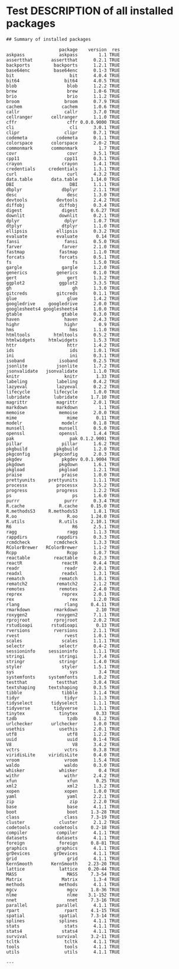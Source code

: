 # Test DESCRIPTION of all installed packages

    
    
    ## Summary of installed packages 
    
                        package    version  res
    askpass             askpass        1.1 TRUE
    assertthat       assertthat      0.2.1 TRUE
    backports         backports      1.2.1 TRUE
    base64enc         base64enc      0.1-3 TRUE
    bit                     bit      4.0.4 TRUE
    bit64                 bit64      4.0.5 TRUE
    blob                   blob      1.2.2 TRUE
    brew                   brew      1.0-6 TRUE
    brio                   brio      1.1.2 TRUE
    broom                 broom      0.7.9 TRUE
    cachem               cachem      1.0.6 TRUE
    callr                 callr      3.7.0 TRUE
    cellranger       cellranger      1.1.0 TRUE
    cffr                   cffr 0.0.0.9000 TRUE
    cli                     cli      3.0.1 TRUE
    clipr                 clipr      0.7.1 TRUE
    codemeta           codemeta      0.1.1 TRUE
    colorspace       colorspace      2.0-2 TRUE
    commonmark       commonmark        1.7 TRUE
    covr                   covr      3.5.1 TRUE
    cpp11                 cpp11      0.3.1 TRUE
    crayon               crayon      1.4.1 TRUE
    credentials     credentials      1.3.1 TRUE
    curl                   curl      4.3.2 TRUE
    data.table       data.table     1.14.0 TRUE
    DBI                     DBI      1.1.1 TRUE
    dbplyr               dbplyr      2.1.1 TRUE
    desc                   desc      1.3.0 TRUE
    devtools           devtools      2.4.2 TRUE
    diffobj             diffobj      0.3.4 TRUE
    digest               digest     0.6.27 TRUE
    downlit             downlit      0.2.1 TRUE
    dplyr                 dplyr      1.0.7 TRUE
    dtplyr               dtplyr      1.1.0 TRUE
    ellipsis           ellipsis      0.3.2 TRUE
    evaluate           evaluate       0.14 TRUE
    fansi                 fansi      0.5.0 TRUE
    farver               farver      2.1.0 TRUE
    fastmap             fastmap      1.1.0 TRUE
    forcats             forcats      0.5.1 TRUE
    fs                       fs      1.5.0 TRUE
    gargle               gargle      1.2.0 TRUE
    generics           generics      0.1.0 TRUE
    gert                   gert      1.3.2 TRUE
    ggplot2             ggplot2      3.3.5 TRUE
    gh                       gh      1.3.0 TRUE
    gitcreds           gitcreds      0.1.1 TRUE
    glue                   glue      1.4.2 TRUE
    googledrive     googledrive      2.0.0 TRUE
    googlesheets4 googlesheets4      1.0.0 TRUE
    gtable               gtable      0.3.0 TRUE
    haven                 haven      2.4.3 TRUE
    highr                 highr        0.9 TRUE
    hms                     hms      1.1.0 TRUE
    htmltools         htmltools      0.5.2 TRUE
    htmlwidgets     htmlwidgets      1.5.3 TRUE
    httr                   httr      1.4.2 TRUE
    ids                     ids      1.0.1 TRUE
    ini                     ini      0.3.1 TRUE
    isoband             isoband      0.2.5 TRUE
    jsonlite           jsonlite      1.7.2 TRUE
    jsonvalidate   jsonvalidate      1.1.0 TRUE
    knitr                 knitr       1.33 TRUE
    labeling           labeling      0.4.2 TRUE
    lazyeval           lazyeval      0.2.2 TRUE
    lifecycle         lifecycle      1.0.0 TRUE
    lubridate         lubridate     1.7.10 TRUE
    magrittr           magrittr      2.0.1 TRUE
    markdown           markdown        1.1 TRUE
    memoise             memoise      2.0.0 TRUE
    mime                   mime       0.11 TRUE
    modelr               modelr      0.1.8 TRUE
    munsell             munsell      0.5.0 TRUE
    openssl             openssl      1.4.4 TRUE
    pak                     pak 0.1.2.9001 TRUE
    pillar               pillar      1.6.2 TRUE
    pkgbuild           pkgbuild      1.2.0 TRUE
    pkgconfig         pkgconfig      2.0.3 TRUE
    pkgdev               pkgdev 0.0.1.9004 TRUE
    pkgdown             pkgdown      1.6.1 TRUE
    pkgload             pkgload      1.2.1 TRUE
    praise               praise      1.0.0 TRUE
    prettyunits     prettyunits      1.1.1 TRUE
    processx           processx      3.5.2 TRUE
    progress           progress      1.2.2 TRUE
    ps                       ps      1.6.0 TRUE
    purrr                 purrr      0.3.4 TRUE
    R.cache             R.cache     0.15.0 TRUE
    R.methodsS3     R.methodsS3      1.8.1 TRUE
    R.oo                   R.oo     1.24.0 TRUE
    R.utils             R.utils     2.10.1 TRUE
    R6                       R6      2.5.1 TRUE
    ragg                   ragg      1.1.3 TRUE
    rappdirs           rappdirs      0.3.3 TRUE
    rcmdcheck         rcmdcheck      1.3.3 TRUE
    RColorBrewer   RColorBrewer      1.1-2 TRUE
    Rcpp                   Rcpp      1.0.7 TRUE
    reactable         reactable      0.2.3 TRUE
    reactR               reactR      0.4.4 TRUE
    readr                 readr      2.0.1 TRUE
    readxl               readxl      1.3.1 TRUE
    rematch             rematch      1.0.1 TRUE
    rematch2           rematch2      2.1.2 TRUE
    remotes             remotes      2.4.0 TRUE
    reprex               reprex      2.0.1 TRUE
    rex                     rex      1.2.0 TRUE
    rlang                 rlang     0.4.11 TRUE
    rmarkdown         rmarkdown       2.10 TRUE
    roxygen2           roxygen2      7.1.1 TRUE
    rprojroot         rprojroot      2.0.2 TRUE
    rstudioapi       rstudioapi       0.13 TRUE
    rversions         rversions      2.1.1 TRUE
    rvest                 rvest      1.0.1 TRUE
    scales               scales      1.1.1 TRUE
    selectr             selectr      0.4-2 TRUE
    sessioninfo     sessioninfo      1.1.1 TRUE
    stringi             stringi      1.7.4 TRUE
    stringr             stringr      1.4.0 TRUE
    styler               styler      1.5.1 TRUE
    sys                     sys        3.4 TRUE
    systemfonts     systemfonts      1.0.2 TRUE
    testthat           testthat      3.0.4 TRUE
    textshaping     textshaping      0.3.5 TRUE
    tibble               tibble      3.1.4 TRUE
    tidyr                 tidyr      1.1.3 TRUE
    tidyselect       tidyselect      1.1.1 TRUE
    tidyverse         tidyverse      1.3.1 TRUE
    tinytex             tinytex       0.33 TRUE
    tzdb                   tzdb      0.1.2 TRUE
    urlchecker       urlchecker      1.0.0 TRUE
    usethis             usethis      2.0.1 TRUE
    utf8                   utf8      1.2.2 TRUE
    uuid                   uuid      0.1-4 TRUE
    V8                       V8      3.4.2 TRUE
    vctrs                 vctrs      0.3.8 TRUE
    viridisLite     viridisLite      0.4.0 TRUE
    vroom                 vroom      1.5.4 TRUE
    waldo                 waldo      0.3.0 TRUE
    whisker             whisker        0.4 TRUE
    withr                 withr      2.4.2 TRUE
    xfun                   xfun       0.25 TRUE
    xml2                   xml2      1.3.2 TRUE
    xopen                 xopen      1.0.0 TRUE
    yaml                   yaml      2.2.1 TRUE
    zip                     zip      2.2.0 TRUE
    base                   base      4.1.1 TRUE
    boot                   boot     1.3-28 TRUE
    class                 class     7.3-19 TRUE
    cluster             cluster      2.1.2 TRUE
    codetools         codetools     0.2-18 TRUE
    compiler           compiler      4.1.1 TRUE
    datasets           datasets      4.1.1 TRUE
    foreign             foreign     0.8-81 TRUE
    graphics           graphics      4.1.1 TRUE
    grDevices         grDevices      4.1.1 TRUE
    grid                   grid      4.1.1 TRUE
    KernSmooth       KernSmooth    2.23-20 TRUE
    lattice             lattice    0.20-44 TRUE
    MASS                   MASS     7.3-54 TRUE
    Matrix               Matrix      1.3-4 TRUE
    methods             methods      4.1.1 TRUE
    mgcv                   mgcv     1.8-36 TRUE
    nlme                   nlme    3.1-152 TRUE
    nnet                   nnet     7.3-16 TRUE
    parallel           parallel      4.1.1 TRUE
    rpart                 rpart     4.1-15 TRUE
    spatial             spatial     7.3-14 TRUE
    splines             splines      4.1.1 TRUE
    stats                 stats      4.1.1 TRUE
    stats4               stats4      4.1.1 TRUE
    survival           survival     3.2-11 TRUE
    tcltk                 tcltk      4.1.1 TRUE
    tools                 tools      4.1.1 TRUE
    utils                 utils      4.1.1 TRUE
    
    ---

